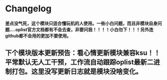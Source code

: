 # Changelog

#### 差点没气死，这个模块只适合懂玩机的人使用。一些小白问题，而且非模块自身问题....oplist官方文档都有不会去查，非要问我！！！！小白勿下！！！另外连github都不会用的更加不要使用。


## 下个模块版本更新预告：看心情更新模块兼容ksu！！平常默认无人工干预，工作流自动跟踪oplist最新二进制打包。这里没写更新日志就是模块没啥变化。